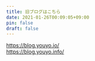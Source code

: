 ```yaml
---
title: 旧ブログはこちら
date: 2021-01-26T00:09:05+09:00
pin: false
draft: false
---
```


https://blog.youyo.io/  
https://blog.youyo.info/
